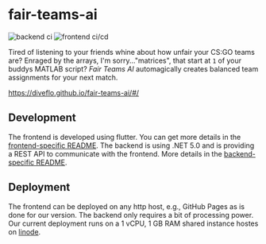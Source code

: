 # fair-teams-ai

![backend ci](https://github.com/diveflo/fair-teams-ai/workflows/backend%20ci/badge.svg) ![frontend ci/cd](https://github.com/diveflo/fair-teams-ai/workflows/frontend%20ci/cd/badge.svg)

Tired of listening to your friends whine about how unfair your CS:GO teams are? Enraged by the arrays, I'm sorry..."matrices", that start at `1` of your buddys MATLAB script?
*Fair Teams AI* automagically creates balanced team assignments for your next match.

<https://diveflo.github.io/fair-teams-ai/#/>

## Development

The frontend is developed using flutter. You can get more details in the [frontend-specific README](https://github.com/diveflo/fair-teams-ai/blob/main/frontend/README.md).
The backend is using .NET 5.0 and is providing a REST API to communicate with the frontend. More details in the [backend-specific README](https://github.com/diveflo/fair-teams-ai/blob/main/backend/README.md).

## Deployment

The frontend can be deployed on any http host, e.g., GitHub Pages as is done for our version. The backend only requires a bit of processing power. Our current deployment runs on a 1 vCPU, 1 GB RAM shared instance hostes on [linode](https://www.linode.com/products/shared/).
